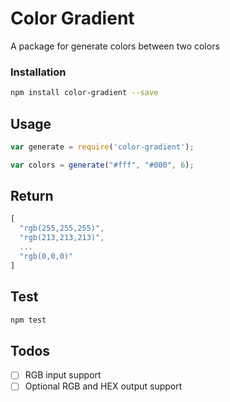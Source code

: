   # Color Gradient
   A package for generate colors between two colors

  ### Installation

  ```sh
  npm install color-gradient --save
  ```

  ## Usage

  ```js
  var generate = require('color-gradient');

  var colors = generate("#fff", "#000", 6);
  ```
  
  ## Return
  ```js
  [
    "rgb(255,255,255)", 
    "rgb(213,213,213)", 
    ...
    "rgb(0,0,0)"
  ]
  ```  

  ## Test


  ```sh
  npm test
  ```


  ## Todos

  - [ ] RGB input support
  - [ ] Optional RGB and HEX output support
